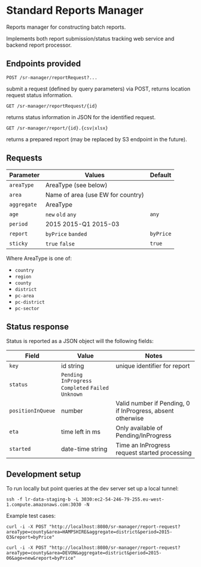 # Standard Reports Manager

Reports manager for constructing batch reports.

Implements both report submission/status tracking web service and backend report processor.

## Endpoints provided

    POST /sr-manager/reportRequest?...

submit a request (defined by query parameters) via POST, returns location request status information.

    GET /sr-manager/reportRequest/{id}

returns status information in JSON for the identified request.

    GET /sr-manager/report/{id}.{csv|xlsx}

returns a prepared report (may be replaced by S3 endpoint in the future).

## Requests

Parameter | Values | Default
---|---|---
`areaType` | AreaType (see below) |
`area` | Name of area (use EW for country) |
`aggregate` | AreaType |
`age` | `new` `old` `any` | `any`
`period` | 2015   2015-Q1  2015-03 |
`report` | `byPrice` `banded` | `byPrice`
`sticky` | `true` `false` | `true`

Where AreaType is one of:

   * `country`
   * `region`
   * `county`
   * `district`
   * `pc-area`
   * `pc-district`
   * `pc-sector`

## Status response

Status is reported as a JSON object will the following fields:

Field | Value | Notes
---|---|---
`key` | id string | unique identifier for report
`status` | `Pending` `InProgress` `Completed` `Failed` `Unknown` |
`positionInQueue` | number | Valid number if Pending, 0 if InProgress, absent otherwise
`eta` | time left in ms | Only available of Pending/InProgress
`started` | date-time string | Time an InProgress request started processing

## Development setup

To run locally but point queries at the dev server set up a local tunnel:

    ssh -f lr-data-staging-b -L 3030:ec2-54-246-79-255.eu-west-1.compute.amazonaws.com:3030 -N

Example test cases:

    curl -i -X POST "http://localhost:8080/sr-manager/report-request?areaType=county&area=HAMPSHIRE&aggregate=district&period=2015-Q3&report=byPrice"

    curl -i -X POST "http://localhost:8080/sr-manager/report-request?areaType=county&area=DEVON&aggregate=district&period=2015-06&age=new&report=byPrice"
